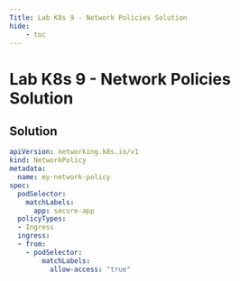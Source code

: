 ```yaml
---
Title: Lab K8s 9 - Network Policies Solution
hide:
    - toc
---
```


# Lab K8s 9 - Network Policies Solution

## Solution


```yaml
apiVersion: networking.k8s.io/v1
kind: NetworkPolicy
metadata:
  name: my-network-policy
spec:
  podSelector:
    matchLabels:
      app: secure-app
  policyTypes:
  - Ingress
  ingress:
  - from:
    - podSelector:
        matchLabels:
          allow-access: "true"
```
